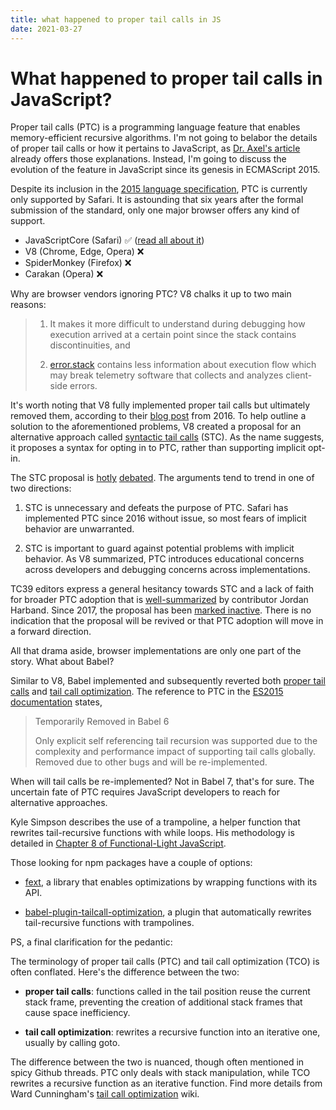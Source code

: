 ```yaml
---
title: what happened to proper tail calls in JS
date: 2021-03-27
---
```


# What happened to proper tail calls in JavaScript?

Proper tail calls (PTC) is a programming language feature that enables memory-efficient recursive algorithms. I'm not going to belabor the details of proper tail calls or how it pertains to JavaScript, as [Dr. Axel's article](https://2ality.com/2015/06/tail-call-optimization.html) already offers those explanations. Instead, I'm going to discuss the evolution of the feature in JavaScript since its genesis in ECMAScript 2015.

Despite its inclusion in the [2015 language specification](https://262.ecma-international.org/6.0/#sec-tail-position-calls), PTC is currently only supported by Safari. It is astounding that six years after the formal submission of the standard, only one major browser offers any kind of support.

- JavaScriptCore (Safari) ✅ ([read all about it](https://webkit.org/blog/6240/ecmascript-6-proper-tail-calls-in-webkit/))
- V8 (Chrome, Edge, Opera) ❌
- SpiderMonkey (Firefox) ❌
- Carakan (Opera) ❌

Why are browser vendors ignoring PTC? V8 chalks it up to two main reasons:

> 1.  It makes it more difficult to understand during debugging how execution arrived at a certain point since the stack contains discontinuities, and
>
> 2.  [error.stack](https://developer.mozilla.org/en-US/docs/Web/JavaScript/Reference/Global_Objects/Error/Stack) contains less information about execution flow which may break telemetry software that collects and analyzes client-side errors.

It's worth noting that V8 fully implemented proper tail calls but ultimately removed them, according to their [blog post](https://v8.dev/blog/modern-javascript#proper-tail-calls) from 2016. To help outline a solution to the aforementioned problems, V8 created a proposal for an alternative approach called [syntactic tail calls](https://github.com/tc39/proposal-ptc-syntax) (STC). As the name suggests, it proposes a syntax for opting in to PTC, rather than supporting implicit opt-in.

The STC proposal is [hotly](https://github.com/tc39/proposal-ptc-syntax/issues/23) [debated](https://github.com/tc39/proposal-ptc-syntax/issues/22). The arguments tend to trend in one of two directions:

1. STC is unnecessary and defeats the purpose of PTC. Safari has implemented PTC since 2016 without issue, so most fears of implicit behavior are unwarranted.

2. STC is important to guard against potential problems with implicit behavior. As V8 summarized, PTC introduces educational concerns across developers and debugging concerns across implementations.

TC39 editors express a general hesitancy towards STC and a lack of faith for broader PTC adoption that is [well-summarized](https://github.com/kangax/compat-table/issues/819#issuecomment-226620936) by contributor Jordan Harband. Since 2017, the proposal has been [marked inactive](https://github.com/tc39/proposals/blob/master/inactive-proposals.md). There is no indication that the proposal will be revived or that PTC adoption will move in a forward direction.

All that drama aside, browser implementations are only one part of the story. What about Babel?

Similar to V8, Babel implemented and subsequently reverted both [proper tail calls](https://github.com/babel/babel/pull/701) and [tail call optimization](https://github.com/babel/babel/pull/714). The reference to PTC in the [ES2015 documentation](https://babeljs.io/docs/en/learn#tail-calls) states,

> Temporarily Removed in Babel 6
>
> Only explicit self referencing tail recursion was supported due to the complexity and performance impact of supporting tail calls globally. Removed due to other bugs and will be re-implemented.

When will tail calls be re-implemented? Not in Babel 7, that's for sure. The uncertain fate of PTC requires JavaScript developers to reach for alternative approaches.

Kyle Simpson describes the use of a trampoline, a helper function that rewrites tail-recursive functions with while loops. His methodology is detailed in [Chapter 8 of Functional-Light JavaScript](https://github.com/getify/Functional-Light-JS/blob/master/manuscript/ch8.md/#trampolines).

Those looking for npm packages have a couple of options:

- [fext](http://glat.info/fext/), a library that enables optimizations by wrapping functions with its API.

- [babel-plugin-tailcall-optimization](https://github.com/krzkaczor/babel-plugin-tailcall-optimization), a plugin that automatically rewrites tail-recursive functions with trampolines.

PS, a final clarification for the pedantic:

The terminology of proper tail calls (PTC) and tail call optimization (TCO) is often conflated. Here's the difference between the two:

- **proper tail calls**: functions called in the tail position reuse the current stack frame, preventing the creation of additional stack frames that cause space inefficiency.

- **tail call optimization**: rewrites a recursive function into an iterative one, usually by calling goto.

The difference between the two is nuanced, though often mentioned in spicy Github threads. PTC only deals with stack manipulation, while TCO rewrites a recursive function as an iterative function. Find more details from Ward Cunningham's [tail call optimization](http://wiki.c2.com/?TailCallOptimization) wiki.
